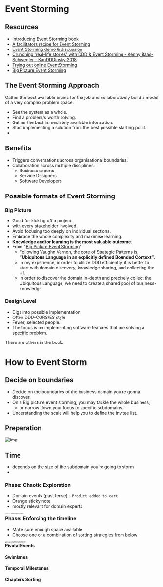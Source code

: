 # Event Storming

## Resources

- Introducing Event Storming book
- [A facilitators recipe for Event Storming](https://medium.com/@springdo/a-facilitators-recipe-for-event-storming-941dcb38db0d)
- [Event Storming demo & discussion](https://www.youtube.com/watch?v=xIB_VQVVWKk)
- [Crunching 'real-life stories' with DDD & Event Storming - Kenny Baas-Schwegler - KanDDDinsky 2018](https://www.youtube.com/watch?v=WvkBKvMnyuc)
- [Trying out online EventStorming](https://www.youtube.com/watch?v=CbPEibNUe0s)
- [Big Picture Event Storming](https://medium.com/@chatuev/big-picture-event-storming-7a1fe18ffabb)

## The Event Storming Approach

Gather the best available brains for the job and collaboratively build a model of a very complex problem space.

- See the system as a whole.
- Find a problem/s worth solving.
- Gather the best immediately available information.
- Start implementing a solution from the best possible starting point.
- 

## Benefits

- Triggers conversations across organisational boundaries.
- Collaboration across multiple disciplines:
  - Business experts
  - Service Designers
  - Software Developers

## Possible formats of Event Storming

### Big Picture

- Good for kicking off a project.
- with every stakeholder involved.
- Avoid focusing too deeply on individual sections.
- Embrace the whole complexity and maximise learning.
- **Knowledge and/or learning is the most valuable outcome.**
- From "[Big Picture Event Storming](https://medium.com/@chatuev/big-picture-event-storming-7a1fe18ffabb)"
  - Following Vaughn Vernon, the core of Strategic Patterns is, **“Ubiquitous Language in an explicitly defined Bounded Context”**.
  - In my experience, in order to utilize DDD efficiently, it is better to start with domain discovery, knowledge sharing, and collecting the UL
  - In order to discover the domain in-depth and precisely collect the Ubiquitous Language, we need to create a shared pool of business-knowledge

### Design Level

- Digs into possible implementation
- Often DDD-CQRS/ES style
- Fewer, selected people.
- The focus is on implementing software features that are solving a specific problem.

There are others in the book.

# How to Event Storm

## Decide on boundaries

- Decide on the boundaries of the business domain you’re gonna discover. 
- On a Big picture event storming, you may tackle the whole business, 
  - or narrow down your focus to specific subdomains. 
- Understanding the scale will help you to define the invitee list.

## Preparation

![img](https://miro.medium.com/max/1400/1*UahWpqNOu0pdlcuyoq9anQ.jpeg)

## Time

- depends on the size of the subdomain you’re going to storm
- 

### Phase: Chaotic Exploration

- Domain events (past tense) - `Product added to cart`
- Orange sticky note
- mostly relevant for domain experts

<img src="/Users/chrispaynter/Library/Application Support/typora-user-images/image-20210928201257680.png" alt="image-20210928201257680" style="zoom:30%; float:left;" />

### Phase: Enforcing the timeline

- Make sure enough space available
- Choose one or a combination of sorting strategies from below

<img src="/Users/chrispaynter/Library/Application Support/typora-user-images/image-20210928201352340.png" alt="image-20210928201352340" style="zoom:33%; float:left;" />

#### Pivotal Events

#### Swimlanes

#### Temporal Milestones

#### Chapters Sorting

